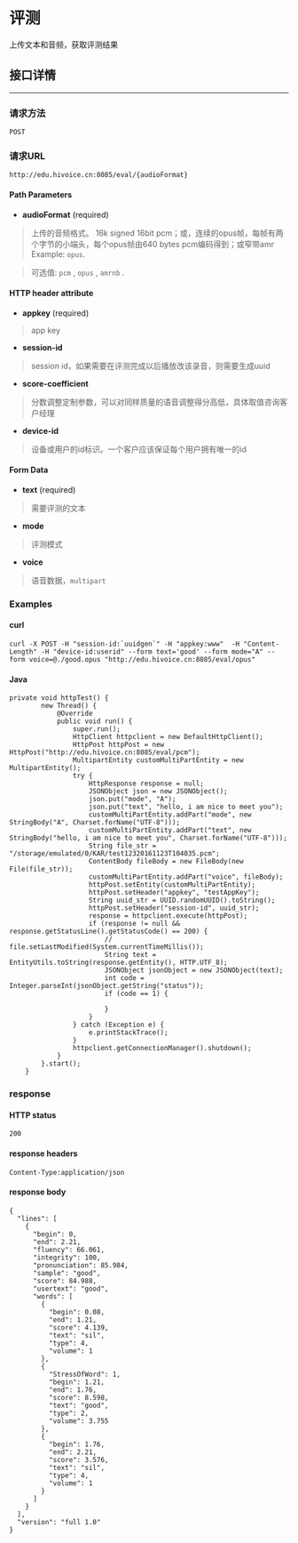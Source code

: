 # 评测

上传文本和音频，获取评测结果

## 接口详情
---
### 请求方法
```
POST
```
### 请求URL
```
http://edu.hivoice.cn:8085/eval/{audioFormat}
```
#### Path Parameters

* **audioFormat** (required)
> 上传的音频格式。 16k signed 16bit pcm；或，连续的opus帧，每帧有两个字节的小端头，每个opus帧由640 bytes pcm编码得到；或窄带amr Example: ```opus```.

  > 可选值:  ```pcm``` , ```opus``` , ```amrnb``` .

#### HTTP header attribute

* **appkey** (required)
> app key

* **session-id**
> session id，如果需要在评测完成以后播放改该录音，则需要生成uuid

* **score-coefficient**
> 分数调整定制参数，可以对同样质量的语音调整得分高低，具体取值咨询客户经理

* **device-id**
> 设备或用户的id标识。一个客户应该保证每个用户拥有唯一的id


#### Form Data

* **text** (required)
> 需要评测的文本

* **mode**
> 评测模式

* **voice**
> 语音数据，```multipart```

###  Examples

#### curl

```
curl -X POST -H "session-id:`uuidgen`" -H "appkey:www"  -H "Content-Length" -H "device-id:userid" --form text='good' --form mode="A" --form voice=@./good.opus "http://edu.hivoice.cn:8085/eval/opus"
```
#### Java
```
private void httpTest() {
		new Thread() {
			@Override
			public void run() {
				super.run();
				HttpClient httpclient = new DefaultHttpClient();
				HttpPost httpPost = new HttpPost("http://edu.hivoice.cn:8085/eval/pcm");
				MultipartEntity customMultiPartEntity = new MultipartEntity();
				try {
					HttpResponse response = null;
					JSONObject json = new JSONObject();
					json.put("mode", "A");
					json.put("text", "hello, i am nice to meet you");
					customMultiPartEntity.addPart("mode", new StringBody("A", Charset.forName("UTF-8")));
					customMultiPartEntity.addPart("text", new StringBody("hello, i am nice to meet you", Charset.forName("UTF-8")));
					String file_str = "/storage/emulated/0/KAR/test12320161123T104035.pcm";
					ContentBody fileBody = new FileBody(new File(file_str));
					customMultiPartEntity.addPart("voice", fileBody);
					httpPost.setEntity(customMultiPartEntity);
					httpPost.setHeader("appkey", "testAppKey");
					String uuid_str = UUID.randomUUID().toString();
					httpPost.setHeader("session-id", uuid_str);
					response = httpclient.execute(httpPost);
					if (response != null && response.getStatusLine().getStatusCode() == 200) {
						// file.setLastModified(System.currentTimeMillis());
						String text = EntityUtils.toString(response.getEntity(), HTTP.UTF_8);
						JSONObject jsonObject = new JSONObject(text);
						int code = Integer.parseInt(jsonObject.getString("status"));
						if (code == 1) {

						}
					}
				} catch (Exception e) {
					e.printStackTrace();
				}
				httpclient.getConnectionManager().shutdown();
			}
		}.start();
	}
```
### response

#### HTTP status
```
200
```
#### response headers
```
Content-Type:application/json
```
#### response body
```
{
  "lines": [
    {
      "begin": 0,
      "end": 2.21,
      "fluency": 66.061,
      "integrity": 100,
      "pronunciation": 85.984,
      "sample": "good",
      "score": 84.988,
      "usertext": "good",
      "words": [
        {
          "begin": 0.08,
          "end": 1.21,
          "score": 4.139,
          "text": "sil",
          "type": 4,
          "volume": 1
        },
        {
          "StressOfWord": 1,
          "begin": 1.21,
          "end": 1.76,
          "score": 8.598,
          "text": "good",
          "type": 2,
          "volume": 3.755
        },
        {
          "begin": 1.76,
          "end": 2.21,
          "score": 3.576,
          "text": "sil",
          "type": 4,
          "volume": 1
        }
      ]
    }
  ],
  "version": "full 1.0"
}
```
